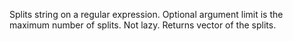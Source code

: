 Splits string on a regular expression.  Optional argument limit is
  the maximum number of splits. Not lazy. Returns vector of the splits.